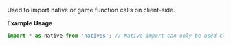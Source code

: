 Used to import native or game function calls on client-side.

**Example Usage**

```js
import * as native from 'natives'; // Native import can only be used client-side.
```
